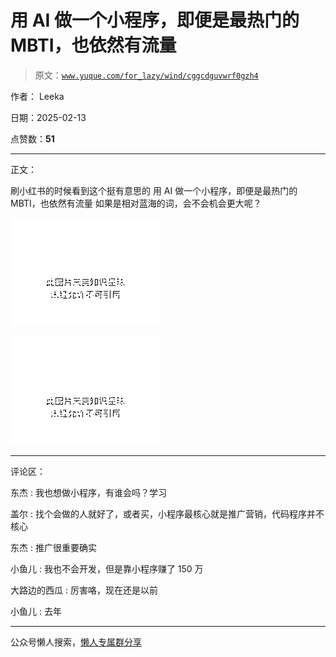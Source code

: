 # 用 AI 做一个小程序，即便是最热门的 MBTI，也依然有流量

> 原文：[`www.yuque.com/for_lazy/wind/cggcdguvwrf0gzh4`](https://www.yuque.com/for_lazy/wind/cggcdguvwrf0gzh4)

作者： Leeka

日期：2025-02-13

点赞数：**51**

* * *

正文：

刷小红书的时候看到这个挺有意思的 用 AI 做一个小程序，即便是最热门的 MBTI，也依然有流量 如果是相对蓝海的词，会不会机会更大呢？

![](img/4af1ff077ad1a4c8b1d9060a4d87f238.png "None")

![](img/4f53b4786eb33c9e5010a9d22f09c00c.png "None")

* * *

评论区：

东杰 : 我也想做小程序，有谁会吗？学习

盖尔 : 找个会做的人就好了，或者买，小程序最核心就是推广营销，代码程序并不核心

东杰 : 推广很重要确实

小鱼儿 : 我也不会开发，但是靠小程序赚了 150 万

大路边的西瓜 : 厉害咯，现在还是以前

小鱼儿 : 去年

* * *

公众号懒人搜索，[懒人专属群分享](https://lazybook.fun/#/blog/group)